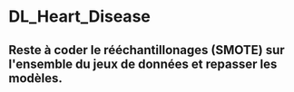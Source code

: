 # DL_Heart_Disease
## Reste à coder le rééchantillonages (SMOTE) sur l'ensemble du jeux de données et repasser les modèles.
